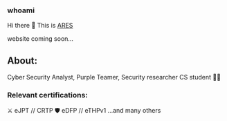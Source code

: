 ### whoami
Hi there 👋 This is [ARES](https://ares.github.io)

website coming soon...

## About:

Cyber Security Analyst, Purple Teamer, Security researcher
CS student :man_technologist:

### Relevant certifications:
⚔️ eJPT // CRTP
🛡️ eDFP // eTHPv1
...and many others
